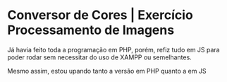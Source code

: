# Conversor de Cores | Exercício Processamento de Imagens

Já havia feito toda a programação em PHP, porém, refiz tudo em JS para poder rodar sem necessitar do uso de XAMPP ou semelhantes.

Mesmo assim, estou upando tanto a versão em PHP quanto a em JS
